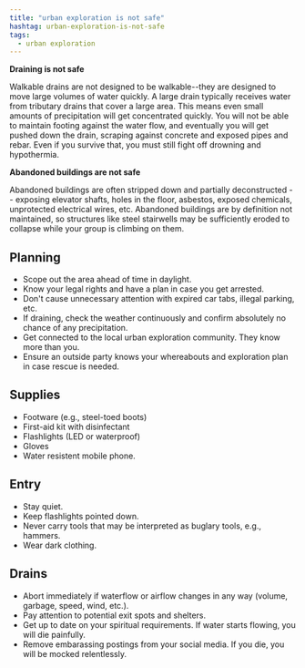 ```yaml
---
title: "urban exploration is not safe"
hashtag: urban-exploration-is-not-safe
tags:
  - urban exploration
---
```

**Draining is not safe**

Walkable drains are not designed to be walkable--they are designed to move large volumes of water quickly. A large drain typically receives water from tributary drains that cover a large area. This means even small amounts of precipitation will get concentrated quickly. You will not be able to maintain footing against the water flow, and eventually you will get pushed down the drain, scraping against concrete and exposed pipes and rebar. Even if you survive that, you must still fight off drowning and hypothermia.

**Abandoned buildings are not safe**

Abandoned buildings are often stripped down and partially deconstructed -- exposing elevator shafts, holes in the floor, asbestos, exposed chemicals, unprotected electrical wires, etc. Abandoned buildings are by definition not maintained, so structures like steel stairwells may be sufficiently eroded to collapse while your group is climbing on them.

## Planning
* Scope out the area ahead of time in daylight.
* Know your legal rights and have a plan in case you get arrested.
* Don't cause unnecessary attention with expired car tabs, illegal parking, etc.
* If draining, check the weather continuously and confirm absolutely no chance of any precipitation.
* Get connected to the local urban exploration community. They know more than you.
* Ensure an outside party knows your whereabouts and exploration plan in case rescue is needed.

## Supplies
* Footware (e.g., steel-toed boots)
* First-aid kit with disinfectant
* Flashlights (LED or waterproof)
* Gloves
* Water resistent mobile phone.

## Entry
* Stay quiet.
* Keep flashlights pointed down.
* Never carry tools that may be interpreted as buglary tools, e.g., hammers.
* Wear dark clothing.

## Drains
* Abort immediately if waterflow or airflow changes in any way (volume, garbage, speed, wind, etc.).
* Pay attention to potential exit spots and shelters.
* Get up to date on your spiritual requirements. If water starts flowing, you will die painfully.
* Remove embarassing postings from your social media. If you die, you will be mocked relentlessly.
